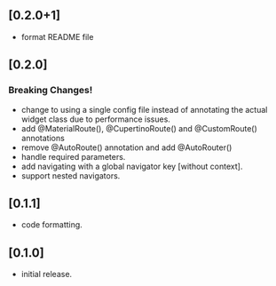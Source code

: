 ## [0.2.0+1]
* format README file
## [0.2.0]
### Breaking Changes!
* change to using a single config file instead of annotating the actual widget class due to performance issues.
* add @MaterialRoute(), @CupertinoRoute() and @CustomRoute() annotations
* remove @AutoRoute() annotation and add @AutoRouter()
* handle required parameters.
* add navigating with a global navigator key [without context].
* support nested navigators.
## [0.1.1]
* code formatting.
## [0.1.0]
* initial release.

